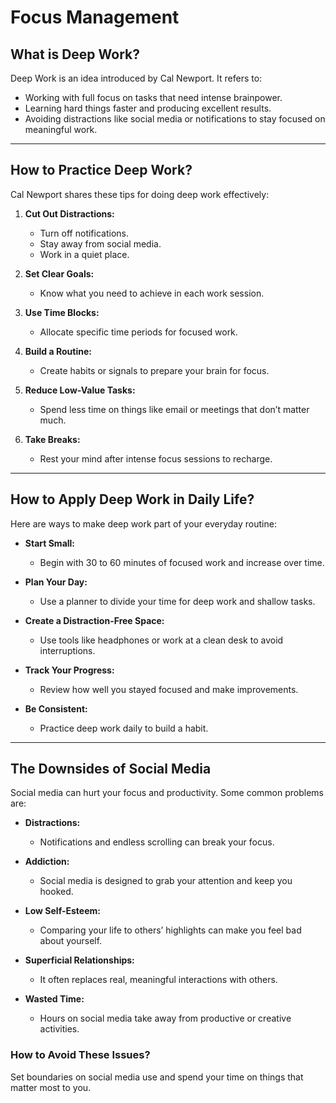 # Focus Management

## What is Deep Work?

Deep Work is an idea introduced by Cal Newport. It refers to:

- Working with full focus on tasks that need intense brainpower.
- Learning hard things faster and producing excellent results.
- Avoiding distractions like social media or notifications to stay focused on meaningful work.

---

## How to Practice Deep Work?

Cal Newport shares these tips for doing deep work effectively:

1. **Cut Out Distractions:**
    - Turn off notifications.
    - Stay away from social media.
    - Work in a quiet place.

2. **Set Clear Goals:**
    - Know what you need to achieve in each work session.

3. **Use Time Blocks:**
    - Allocate specific time periods for focused work.

4. **Build a Routine:**
    - Create habits or signals to prepare your brain for focus.

5. **Reduce Low-Value Tasks:**
    - Spend less time on things like email or meetings that don’t matter much.

6. **Take Breaks:**
    - Rest your mind after intense focus sessions to recharge.

---

## How to Apply Deep Work in Daily Life?

Here are ways to make deep work part of your everyday routine:

- **Start Small:**
    - Begin with 30 to 60 minutes of focused work and increase over time.

- **Plan Your Day:**
    - Use a planner to divide your time for deep work and shallow tasks.

- **Create a Distraction-Free Space:**
    - Use tools like headphones or work at a clean desk to avoid interruptions.

- **Track Your Progress:**
    - Review how well you stayed focused and make improvements.

- **Be Consistent:**
    - Practice deep work daily to build a habit.

---

## The Downsides of Social Media

Social media can hurt your focus and productivity. Some common problems are:

- **Distractions:**
    - Notifications and endless scrolling can break your focus.

- **Addiction:**
    - Social media is designed to grab your attention and keep you hooked.

- **Low Self-Esteem:**
    - Comparing your life to others’ highlights can make you feel bad about yourself.

- **Superficial Relationships:**
    - It often replaces real, meaningful interactions with others.

- **Wasted Time:**
    - Hours on social media take away from productive or creative activities.

### How to Avoid These Issues?

Set boundaries on social media use and spend your time on things that matter most to you.
